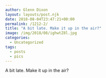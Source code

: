 ```yaml
---
author: Glenn Dixon
layout: layouts/post.njk
date: 2018-08-04T23:47:21+00:00
permalink: /1212-2/
title: "A bit late. Make it up in the air?"
image: /img/2018/08/ighwtZ8l.jpg
categories:
  - Uncategorized
tags:
  - posts
  - pics
---
```

A bit late. Make it up in the air?